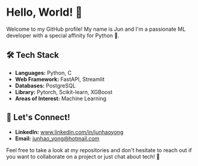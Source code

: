 # Hello, World! 👋

Welcome to my GitHub profile! My name is Jun and I'm a passionate ML developer with a special affinity for Python 🐍.

## 🛠️ Tech Stack

- **Languages:** Python, C
- **Web Framework:** FastAPI, Streamlit
- **Databases:** PostgreSQL
- **Library:** Pytorch, Scikit-learn, XGBoost
- **Areas of Interest:** Machine Learning

## 🤝 Let's Connect!

- **LinkedIn:** www.linkedin.com/in/junhaoyong
- **Email:** junhao_yong@hotmail.com

Feel free to take a look at my repositories and don't hesitate to reach out if you want to collaborate on a project or just chat about tech! 🚀
